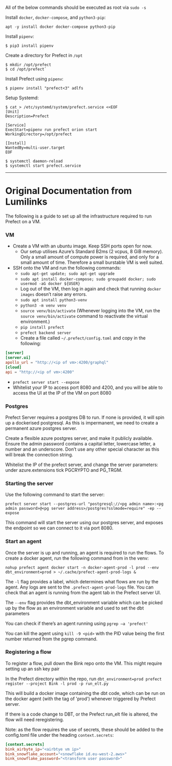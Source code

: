 All of the below commands should be executed as root via `sudo -s`

Install `docker`, `docker-compose`, and `python3-pip`:
```shell
apt -y install docker docker-compose python3-pip
```

Install `pipenv`:
```shell
$ pip3 install pipenv
```

Create a directory for Prefect in `/opt`
```shell
$ mkdir /opt/prefect
$ cd /opt/prefect`
```

Install Prefect using `pipenv`:
```shell
$ pipenv install "prefect<3" adlfs
```

Setup Systemd:
```shell
$ cat > /etc/systemd/system/prefect.service <<EOF
[Unit]
Description=Prefect

[Service]
ExecStart=pipenv run prefect orion start
WorkingDirectory=/opt/prefect

[Install]
WantedBy=multi-user.target
EOF

$ systemctl daemon-reload
$ systemctl start prefect.service
```

---
# Original Documentation from Lumilinks
The following is a guide to set up all the infrastructure required to run Prefect on a VM.

### VM
- Create a VM with an ubuntu image. Keep SSH ports open for now.
	- Our setup utilises Azure’s Standard B2ms (2 vcpus, 8 GiB memory). Only a small amount of compute power is required, and only for a small amount of time. Therefore a small burstable VM is well suited.
- SSH onto the VM and run the following commands:
    - `sudo apt-get update; sudo apt-get upgrade`
    - `sudo apt install docker-compose; sudo groupadd docker; sudo usermod -aG docker ${USER}`
    - Log out of the VM, then log in again and check that running `docker images` doesn’t raise any errors.
    - `sudo apt install python3-venv`
    - `python3 -m venv venv`
    - `source venv/bin/activate` (Whenever logging into the VM, run the `source venv/bin/activate` command to reactivate the virtual environment.)
    - `pip install prefect`
    - `prefect backend server`
    - Create a file called `~/.prefect/config.toml` and copy in the following:
```toml
[server]
[server.ui]
apollo_url = "http://<ip of vm>:4200/graphql"
[cloud]
api = "http://<ip of vm>:4200"
```
- `prefect server start --expose`
- Whitelist your IP to access port 8080 and 4200, and you will be able to access the UI at the IP of the VM on port 8080 

### Postgres

Prefect Server requires a postgres DB to run. If none is provided, it will spin up a dockerised postgresql. As this is impermanent, we need to create a permanent azure postgres server.

Create a flexible azure postgres server, and make it publicly available. Ensure the admin password contains a capital letter, lowercase letter, a number and an underscore. Don’t use any other special character as this will break the connection string.

Whitelist the IP of the prefect server, and change the server parameters: under azure.extensions tick PGCRYPTO and PG_TRGM.

### Starting the server

Use the following command to start the server:

`prefect server start --postgres-url "postgresql://<pg admin name>:<pg admin password>@<pg server address>/postgres?sslmode=require" -ep --expose`

This command will start the server using our postgres server, and exposes the endpoint so we can connect to it via port 8080.

### Start an agent

Once the server is up and running, an agent is required to run the flows. To create a docker agent, run the following command from in the venv:

`nohup prefect agent docker start -n docker-agent-prod -l prod --env dbt_environment=prod > ~/.cache/prefect-agent-prod-logs &`

The `-l` flag provides a label, which determines what flows are run by the agent. Any logs are sent to the `.prefect-agent-prod-logs` file. You can check that an agent is running from the agent tab in the Prefect server UI.

The `--env` flag provides the dbt_environment variable which can be picked up by the flow as an environment variable and used to set the dbt parameters

You can check if there’s an agent running using `pgrep –a 'prefect'`

You can kill the agent using `kill -9 <pid>` with the PID value being the first number returned from the pgrep command.

### Registering a flow

To register a flow, pull down the Bink repo onto the VM. This might require setting up an ssh key pair

In the Prefect directory within the repo, run `dbt_environment=prod prefect register --project Bink -l prod -p run_elt.py`

This will build a docker image containing the dbt code, which can be run on the docker agent (with the tag of 'prod') whenever triggered by Prefect server.

If there is a code change to DBT, or the Prefect run_elt file is altered, the flow will need reregistering.

Note: as the flow requires the use of secrets, these should be added to the config.toml file under the heading `context.secrets`:
```toml
[context.secrets]
bink_airbyte_ip="<airbtye vm ip>"
bink_snowflake_account="<snowflake id.eu-west-2.aws>"
bink_snowflake_password="<transform user password>"
```